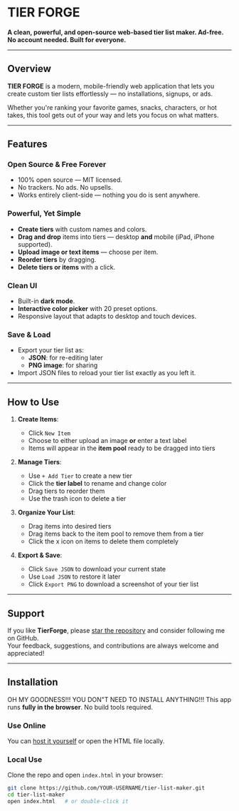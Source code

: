 # TIER FORGE

**A clean, powerful, and open-source web-based tier list maker. Ad-free. No account needed. Built for everyone.**

---

## Overview

**TIER FORGE** is a modern, mobile-friendly web application that lets you create custom tier lists effortlessly — no installations, signups, or ads.

Whether you're ranking your favorite games, snacks, characters, or hot takes, this tool gets out of your way and lets you focus on what matters.

---

## Features

### Open Source & Free Forever
- 100% open source — MIT licensed.
- No trackers. No ads. No upsells.
- Works entirely client-side — nothing you do is sent anywhere.

### Powerful, Yet Simple
- **Create tiers** with custom names and colors.
- **Drag and drop** items into tiers — desktop **and** mobile (iPad, iPhone supported).
- **Upload image or text items** — choose per item.
- **Reorder tiers** by dragging.
- **Delete tiers or items** with a click.

### Clean UI
- Built-in **dark mode**.
- **Interactive color picker** with 20 preset options.
- Responsive layout that adapts to desktop and touch devices.

### Save & Load
- Export your tier list as:
  - **JSON**: for re-editing later
  - **PNG image**: for sharing
- Import JSON files to reload your tier list exactly as you left it.

---

## How to Use

1. **Create Items**:
   - Click `New Item`
   - Choose to either upload an image **or** enter a text label
   - Items will appear in the **item pool** ready to be dragged into tiers

2. **Manage Tiers**:
   - Use `+ Add Tier` to create a new tier
   - Click the **tier label** to rename and change color
   - Drag tiers to reorder them
   - Use the trash icon to delete a tier

3. **Organize Your List**:
   - Drag items into desired tiers
   - Drag items back to the item pool to remove them from a tier
   - Click the x icon on items to delete them completely

4. **Export & Save**:
   - Click `Save JSON` to download your current state
   - Use `Load JSON` to restore it later
   - Click `Export PNG` to download a screenshot of your tier list

---

## Support

If you like **TierForge**, please [star the repository](https://github.com/bloyomind/Open-Source-Tier-List-Maker) and consider following me on GitHub.  
Your feedback, suggestions, and contributions are always welcome and appreciated!

---

## Installation

OH MY GOODNESS!!! YOU DON"T NEED TO INSTALL ANYTHING!!! This app runs **fully in the browser**. No build tools required.

### Use Online
You can [host it yourself](https://bloyomind.github.io/Open-Source-Tier-List-Maker/) or open the HTML file locally.

### Local Use
Clone the repo and open `index.html` in your browser:

```bash
git clone https://github.com/YOUR-USERNAME/tier-list-maker.git
cd tier-list-maker
open index.html   # or double-click it
